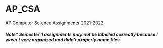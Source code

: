 # AP_CSA
AP Computer Science Assignments 2021-2022

##### Note* Semester 1 assignments may not be labelled correctly because I wasn't very organized and didn't properly name files
